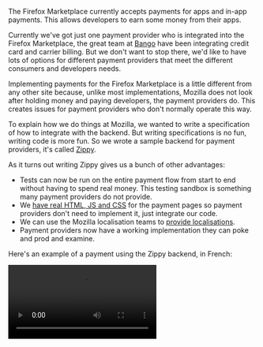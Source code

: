 The Firefox Marketplace currently accepts payments for apps and in-app payments. This allows developers to earn some money from their apps.

Currently we've got just one payment provider who is integrated into the Firefox Marketplace, the great team at <a href="http://bango.com/">Bango</a> have been integrating credit card and carrier billing. But we don't want to stop there, we'd like to have lots of options for different payment providers that meet the different consumers and developers needs.

Implementing payments for the Firefox Marketplace is a little different from any other site because, unlike most implementations, Mozilla does not look after holding money and paying developers, the payment providers do. This creates issues for payment providers who don't normally operate this way.

To explain how we do things at Mozilla, we wanted to write a specification of how to integrate with the backend. But writing specifications is no fun, writing code is more fun. So we wrote a sample backend for payment providers, it's called <a href="http://zippypayments.readthedocs.org/en/latest/">Zippy</a>.

As it turns out writing Zippy gives us a bunch of other advantages:

* Tests can now be run on the entire payment flow from start to end without having to spend real money. This testing sandbox is something many payment providers do not provide.
* We <a href="http://zippy.paas.allizom.org/styleguide">have real HTML, JS and CSS</a> for the payment pages so payment providers don't need to implement it, just integrate our code.
* We can use the Mozilla localisation teams to <a href="https://localize.mozilla.org/projects/zippy">provide localisations</a>.
* Payment providers now have a working implementation they can poke and prod and examine.

Here's an example of a payment using the Zippy backend, in French:

<video src="http://people.mozilla.org/~amckay/presentation/movs/purchase.ogg" controls>

So if you are payment provider and wanted to integrate payments with the Marketplace, all you have to do is implement the Zippy API on your end in what ever language or platform you like. It's not intended you'd ever use Zippy as is, rather implement the same REST APIs. We'll need to enable you as a payment provider in the Marketplace, so you'll want to speak to us before you start doing work on it.

The code is available under the <a href="http://www.mozilla.org/MPL/2.0/">MPL</a>, is written in <a href="http://nodejs.org/">Node.js</a> and is the hard work of <a href="http://github.com/davidbgk/">David Larlet</a>, <a href="http://github.com/muffinresearch/">Stuart Colville</a> and <a href="http://github.com/kumar303/">Kumar McMillan</a>. It is in the early days right now, at <a href="http://github.com/mozilla/zippy">version 0.1</a> and I am sure there are lots of new features to come.
